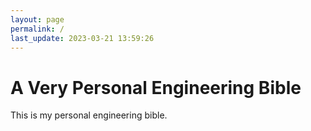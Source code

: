 ```yaml
---
layout: page
permalink: /
last_update: 2023-03-21 13:59:26
---
```


# A Very Personal Engineering Bible

 This is my personal engineering bible.
